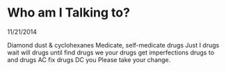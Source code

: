 Who am I Talking to?
====================

11/21/2014

Diamond dust &
cyclohexanes
Medicate,
self-medicate
drugs Just I
drugs wait will
drugs until find
drugs we your
drugs get imperfections
drugs to and
drugs AC fix
drugs DC you
Please take your change.
